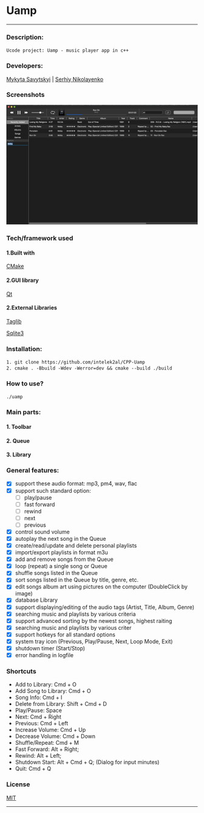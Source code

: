 # Uamp
___

 ### Description:
    Ucode project: Uamp - music player app in c++ 
 ### Developers:
 [Mykyta Savytskyi](https://github.com/intelek2al) | 
 [Serhiy Nikolayenko](https://github.com/N-911)
 

### Screenshots 
 ![utext main](/app/resources/main_uamp_1.png)

### Tech/framework used

#### 1.Built with

 [CMake](https://cmake.org)

#### 2.GUI library

 [Qt](https://www.qt.io)

#### 2.External Libraries

 [Taglib](https://taglib.org)
 
 [Sqlite3](https://www.sqlite.org/index.html)

 ### Installation:
    1. git clone https://github.com/intelek2al/CPP-Uamp
    2. cmake . -Bbuild -Wdev -Werror=dev && cmake --build ./build
 
 ### How to use?
    ./uamp

### Main parts:
 #### 1. Toolbar
 #### 2. Queue
 #### 3. Library

### General features:
- [x] support these audio format: mp3, pm4, wav, flac 
- [x] support such standard option:
    - [ ] play/pause
    - [ ] fast forward
    - [ ] rewind
    - [ ] next
    - [ ] previous
    
- [x] control sound volume
- [x] autoplay the next song in the Queue
- [x] create/read/update and delete personal playlists
- [x] import/export playlists in format m3u
- [x] add and remove songs from the Queue
- [x] loop (repeat) a single song or Queue
- [x] shuffle songs listed in the Queue
- [x] sort songs listed in the Queue by title, genre, etc.
- [x] edit songs album art using pictures on the computer (DoubleClick by image)
- [x] database Library
- [x] support displaying/editing of the audio tags (Artist, Title, Album, Genre)
- [x] searching music and playlists by various criteria
- [x] support advanced sorting by the newest songs, highest raiting
- [x] searching music and playlists by various criter
- [x] support hotkeys for all standard options
- [x] system tray icon (Previous, Play/Pause, Next, Loop Mode, Exit)
- [x] shutdown timer (Start/Stop)
- [x] error handling in logfile

### Shortcuts
* Add to Library:         Cmd + O
* Add Song to Library:    Cmd + O
* Song Info:              Cmd + I
* Delete from Library:    Shift + Cmd + D
* Play/Pause:             Space
* Next:                   Cmd + Right
* Previous:               Cmd + Left
* Increase Volume:        Cmd + Up
* Decrease Volume:        Cmd + Down
* Shuffle/Repeat:         Cmd + M
* Fast Forward:           Alt + Right;
* Rewind:                 Alt + Left;
* Shutdown Start:         Alt + Cmd + Q; (Dialog for input minutes)
* Quit:                   Cmd + Q

### License
[MIT](https://choosealicense.com/licenses/mit/)

---

